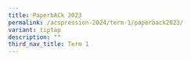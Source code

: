 ```yaml
---
title: PaperbACk 2023
permalink: /acspression-2024/term-1/paperback2023/
variant: tiptap
description: ""
third_nav_title: Term 1
---
```

